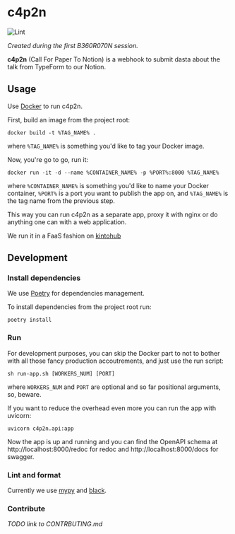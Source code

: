 # c4p2n

![Lint](https://github.com/piterpy-meetup/c4p2n/workflows/Lint/badge.svg)

_Created during the first B360R070N session._

**c4p2n** (Call For Paper To Notion) is a webhook to submit dasta about the talk
from TypeForm to our Notion.


## Usage

Use [Docker](https://docs.docker.com/) to run c4p2n.

First, build an image from the project root:

```shell
docker build -t %TAG_NAME% .
```

where `%TAG_NAME%` is something you'd like to tag your Docker image.

Now, you're go to go, run it:

```shell
docker run -it -d --name %CONTAINER_NAME% -p %PORT%:8000 %TAG_NAME%
```

where `%CONTAINER_NAME%` is something you'd like to name your Docker container,
`%PORT%` is a port you want to publish the app on, and `%TAG_NAME%` is the tag name
from the previous step.

This way you can run c4p2n as a separate app, proxy it with nginx or do
anything one can with a web application.

We run it in a FaaS fashion on [kintohub](https://kintohub.com) 

## Development

### Install dependencies

We use [Poetry](https://python-poetry.org/) for dependencies management.

To install dependencies from the project root run:

```shell
poetry install
```

### Run

For development purposes, you can skip the Docker part to not to bother with all
those fancy production accoutrements, and just use the run script:

```shell
sh run-app.sh [WORKERS_NUM] [PORT]
```

where `WORKERS_NUM` and `PORT` are optional and so far positional arguments,
so, beware.

If you want to reduce the overhead even more you can run the app with uvicorn:

```shell
uvicorn c4p2n.api:app
```

Now the app is up and running and you can find the OpenAPI schema at
http://localhost:8000/redoc for redoc and http://localhost:8000/docs for swagger.

### Lint and format

Currently we use [mypy](http://www.mypy-lang.org/) and
[black](https://github.com/psf/black).

### Contribute

_TODO link to CONTRBUTING.md_
